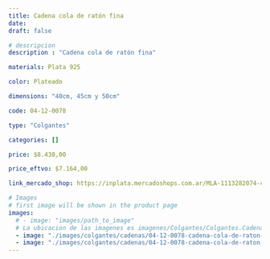 ```yaml
---
title: Cadena cola de ratón fina
date: 
draft: false

# descripcion
description : "Cadena cola de ratón fina"

materials: Plata 925

color: Plateado

dimensions: "40cm, 45cm y 50cm"

code: 04-12-0078

type: "Colgantes"

categories: []

price: $8.430,00

price_eftvo: $7.164,00

link_mercado_shop: https://inplata.mercadoshops.com.ar/MLA-1113282074-cadena-de-plata-cola-de-ratón-fina-_JM

# Images
# first image will be shown in the product page
images:
  # - image: "images/path_to_image"
  # La ubicacion de las imagenes es imagenes/Colgantes/Colgantes.Cadenas/04-12-0078-cadena-cola-de-raton-fina
  - image: "./images/colgantes/cadenas/04-12-0078-cadena-cola-de-raton-fina_a.JPG"
  - image: "./images/colgantes/cadenas/04-12-0078-cadena-cola-de-raton-fina_b.JPG"
---
```

